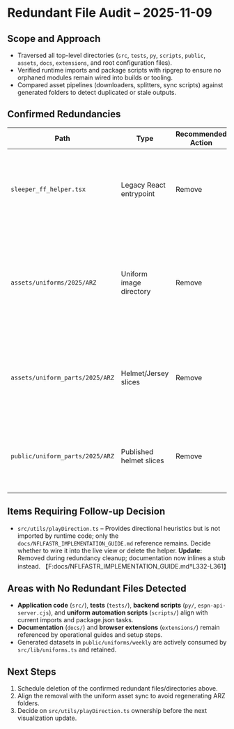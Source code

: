 # Redundant File Audit – 2025-11-09

## Scope and Approach
- Traversed all top-level directories (`src`, `tests`, `py`, `scripts`, `public`, `assets`, `docs`, `extensions`, and root configuration files).
- Verified runtime imports and package scripts with ripgrep to ensure no orphaned modules remain wired into builds or tooling.
- Compared asset pipelines (downloaders, splitters, sync scripts) against generated folders to detect duplicated or stale outputs.

## Confirmed Redundancies
| Path | Type | Recommended Action | Notes |
| --- | --- | --- | --- |
| `sleeper_ff_helper.tsx` | Legacy React entrypoint | Remove | Hard-coded user/league identifiers and direct Sleeper REST calls remain, but no source imports reference the file after the PyESPN migration (`rg "sleeper_ff_helper"` only hits documentation). **Update:** File removed during redundancy cleanup. |
| `assets/uniforms/2025/ARZ` | Uniform image directory | Remove | Duplicate of `assets/uniforms/2025/ARI`. Uniform fetcher writes canonical team codes (`ARI`) while mapping only the request URL to GUD codes. **Update:** Directory removed during redundancy cleanup. 【F:scripts/fetch-uniforms.ts†L16-L24】【F:scripts/fetch-uniforms.ts†L100-L132】 |
| `assets/uniform_parts/2025/ARZ` | Helmet/Jersey slices | Remove | Generated from the redundant `assets/uniforms/2025/ARZ` tree; runtime code normalizes ARZ→ARI before resolving assets so this folder is never read. **Update:** Directory removed during redundancy cleanup. 【F:src/constants/uniforms.ts†L6-L64】 |
| `public/uniform_parts/2025/ARZ` | Published helmet slices | Remove | `scripts/sync-helmets.ts` mirrors `assets/uniform_parts`, so the redundant ARZ tree also exists in the public bundle and can be deleted once the source folder is removed. **Update:** Directory removed during redundancy cleanup. |

## Items Requiring Follow-up Decision
- `src/utils/playDirection.ts` – Provides directional heuristics but is not imported by runtime code; only the `docs/NFLFASTR_IMPLEMENTATION_GUIDE.md` reference remains. Decide whether to wire it into the live view or delete the helper. **Update:** Removed during redundancy cleanup; documentation now inlines a stub instead. 【F:docs/NFLFASTR_IMPLEMENTATION_GUIDE.md†L332-L361】

## Areas with No Redundant Files Detected
- **Application code** (`src/`), **tests** (`tests/`), **backend scripts** (`py/`, `espn-api-server.cjs`), and **uniform automation scripts** (`scripts/`) align with current imports and package.json tasks.
- **Documentation** (`docs/`) and **browser extensions** (`extensions/`) remain referenced by operational guides and setup steps.
- Generated datasets in `public/uniforms/weekly` are actively consumed by `src/lib/uniforms.ts` and retained.

## Next Steps
1. Schedule deletion of the confirmed redundant files/directories above.
2. Align the removal with the uniform asset sync to avoid regenerating ARZ folders.
3. Decide on `src/utils/playDirection.ts` ownership before the next visualization update.
